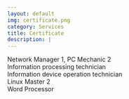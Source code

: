 ```yaml
---
layout: default
img: certificate.png
category: Services
title: Certificate
description: |
---
```

Network Manager 1, PC Mechanic 2<br>
Information processing technician<br>
Information device operation technician<br>
Linux Master 2<br>
Word Processor<br>

